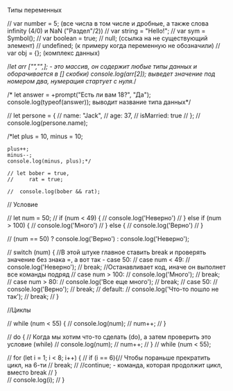  Типы переменных
 
  // var number = 5; (все числа в том числе и дробные, а также слова infinity (4/0) и NaN ("Раздел"/2))
  // var string = "Hello!";
  // var sym = Symbol();
  // var boolean = true;
  // null; (ссылка на не существующий элемент)
  // undefined; (к примеру когда переменную не обозначили)
  // var obj = {}; (комплекс данных)

  /*let arr ["","",]; - это массив, он содержит любые типы данных и оборачивается в [] скобки)
  console.log(arr[2]); выведет значение под номером два, нумерация стартует с нуля.*/
 
  /* let answer = +prompt("Есть ли вам 18?", "Да");
     console.log(typeof(answer)); выводит название типа данных*/

//   let persone = {
//       name: "Jack",
//       age: 37,
//       isMarried: true
//   };
//   console.log(persone.name);

  
/*let plus = 10,
    minus = 10;

    plus++;
    minus--;
    console.log(minus, plus);*/
    
    // let bober = true,
    //     rat = true;

    //  console.log(bober && rat);   



  // Условие


  // let num = 50;
  // if (num < 49) {
  //   console.log('Неверно')
  // } else if (num > 100) {
  //   console.log('Много')
  // } else {
  //   console.log('Верно')
  // }

  // (num == 50) ? console.log('Верно') : console.log('Неверно');

  // switch (num) { //В этой штуке главное ставить break и проверять значение без знака =, а вот так - case 50:
  //   case num < 49:
  //     console.log('Неверно');
  //     break; //Останавливает код, иначе он выполнет все команды подряд
  //   case num > 100:
  //     console.log('Много');
  //     break;
  //   case num > 80:
  //     console.log('Все еще много');
  //     break;
  //   case 50:
  //   console.log('Верно');
  //   break;
  //   default:
  //     console.log('Что-то пошло не так');
  //     break;
  // }



  //Циклы

  
  // while (num < 55) {
  //   console.log(num);
  //   num++;
  // }

  // do { // Когда мы хотим что-то сделать (do), а затем проверить это условие (while)
  //   console.log(num);
  //   num++;
  // }
  // while (num < 55);

  
  // for (let i = 1; i < 8; i++) {
  //   if (i == 6){// Чтобы пораньше прекратить цикл, на 6-ти
  //     break;
  //     //continue; - команда, которая продолжит цикл, вместо break
  //   }    
  //   console.log(i);
  // }